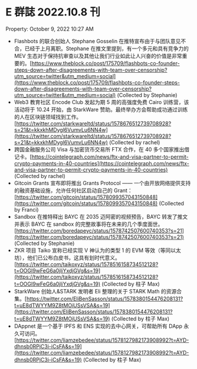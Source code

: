 # E 群誌 2022.10.8 刊

Property: October 9, 2022 10:27 AM

- Flashbots 的联合创始人 Stephane Gosselin 在推特宣布由于与团队意见不合，已经于上月离职。Stephane 在推文里提到，有一个多元和具有竞争力的 MEV 生态对于保持抗审查以及其他让我们行业如此让人兴奋的价值是非常重要的。[https://www.theblock.co/post/175709/flashbots-co-founder-steps-down-after-disagreements-with-team-over-censorship?utm_source=twitter&utm_medium=social](https://www.theblock.co/post/175709/flashbots-co-founder-steps-down-after-disagreements-with-team-over-censorship?utm_source=twitter&utm_medium=social) (Collected by Stephanie)
- Web3 教育社区 Encode Club 发起为期 5 周的高强度免费 Cairo 训练营，该活动将于 10.24 开始，由 StarkWare 赞助。最终举办方会帮助成功通过训练的人在区块链领域找到工作。[https://twitter.com/starkwareltd/status/1578676512739708928?s=21&t=kkxkhMDygl6VumvLu6NN4w](https://twitter.com/starkwareltd/status/1578676512739708928?s=21&t=kkxkhMDygl6VumvLu6NN4w) (Collected by rachel)
- 跨国金融服务公司 Visa 与加密货币交易所 FTX 合作，在 40 多个国家推出借记卡。[https://cointelegraph.com/news/ftx-and-visa-partner-to-permit-crypto-payments-in-40-countries](https://cointelegraph.com/news/ftx-and-visa-partner-to-permit-crypto-payments-in-40-countries) (Collected by rachel)
- Gitcoin Grants 宣布即将推出 Grants Protocol —— 一个由开放网络提供支持的融资基础设施，允许任何社区启动自己的 Grant：[https://twitter.com/gitcoin/status/1578099357043150848](https://twitter.com/gitcoin/status/1578099357043150848) (Collected by Franci)
- Sandbox 在推特释出 BAYC 在 2035 迈阿密的视频预告，BAYC 转发了推文并表示 BAYC 在 sandbox 的完整故事将在未来的几个季度面世。[https://twitter.com/boredapeyc/status/1578742507600740353?s=21](https://twitter.com/boredapeyc/status/1578742507600740353?s=21) (Collected by Stephanie)
- ZKR 项目 Taiko 宣称已经实现 V 神认为的类型 1 的 EVM 等效（等同以太坊），他们已公布白皮书，这具有划时代意义。[https://twitter.com/taikoxyz/status/1578516158734512128?t=OOGI9wFeG6a0jliYxdjGVg&s=19](https://twitter.com/taikoxyz/status/1578516158734512128?t=OOGI9wFeG6a0jliYxdjGVg&s=19) (Collected by 柱子 Max)
- StarkWare 创始人&STARK 发明者 Eli 整理的关于 STARK Math 的资源合集。[https://twitter.com/EliBenSasson/status/1578380154476208131?t=uE8dTWYYM9Z8tMOiUSsVSA&s=19](https://twitter.com/EliBenSasson/status/1578380154476208131?t=uE8dTWYYM9Z8tMOiUSsVSA&s=19) (Collected by 柱子 Max)
- DAppnet 是一个基于 IPFS 和 ENS 实现的去中心网关，可帮助所有 DApp 永久可访问。[https://twitter.com/liamzebedee/status/1578127982173908992?t=AYD-dhnsb0RPjC3i-iCsFA&s=19](https://twitter.com/liamzebedee/status/1578127982173908992?t=AYD-dhnsb0RPjC3i-iCsFA&s=19) (Collected by 柱子 Max)